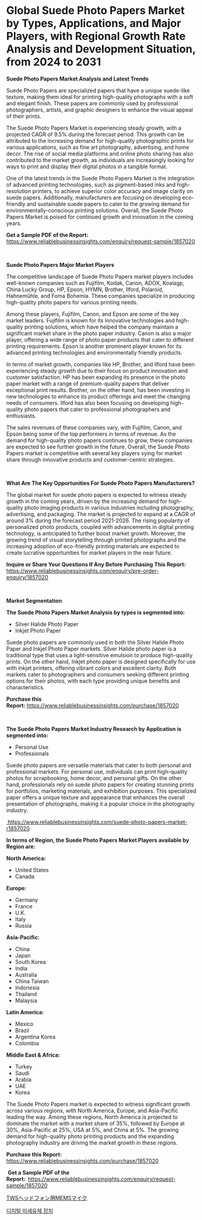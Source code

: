 <p><h1>Global Suede Photo Papers Market by Types, Applications, and Major Players, with Regional Growth Rate Analysis and Development Situation, from 2024 to 2031</h1></p><p><strong>Suede Photo Papers Market Analysis and Latest Trends</strong></p>
<p><p>Suede Photo Papers are specialized papers that have a unique suede-like texture, making them ideal for printing high-quality photographs with a soft and elegant finish. These papers are commonly used by professional photographers, artists, and graphic designers to enhance the visual appeal of their prints.</p><p>The Suede Photo Papers Market is experiencing steady growth, with a projected CAGR of 9.5% during the forecast period. This growth can be attributed to the increasing demand for high-quality photographic prints for various applications, such as fine art photography, advertising, and home decor. The rise of social media platforms and online photo sharing has also contributed to the market growth, as individuals are increasingly looking for ways to print and display their digital photos in a tangible format.</p><p>One of the latest trends in the Suede Photo Papers Market is the integration of advanced printing technologies, such as pigment-based inks and high-resolution printers, to achieve superior color accuracy and image clarity on suede papers. Additionally, manufacturers are focusing on developing eco-friendly and sustainable suede papers to cater to the growing demand for environmentally-conscious printing solutions. Overall, the Suede Photo Papers Market is poised for continued growth and innovation in the coming years.</p></p>
<p><strong>Get a Sample PDF of the Report:&nbsp;</strong> <a href="https://www.reliablebusinessinsights.com/enquiry/request-sample/1857020">https://www.reliablebusinessinsights.com/enquiry/request-sample/1857020</a></p>
<p>&nbsp;</p>
<p><strong>Suede Photo Papers Major Market Players</strong></p>
<p><p>The competitive landscape of Suede Photo Papers market players includes well-known companies such as Fujifilm, Kodak, Canon, ADOX, Koalagp, China Lucky Group, HP, Epson, HYMN, Brother, Ilford, Polaroid, Hahnemühle, and Foma Bohemia. These companies specialize in producing high-quality photo papers for various printing needs.</p><p>Among these players, Fujifilm, Canon, and Epson are some of the key market leaders. Fujifilm is known for its innovative technologies and high-quality printing solutions, which have helped the company maintain a significant market share in the photo paper industry. Canon is also a major player, offering a wide range of photo paper products that cater to different printing requirements. Epson is another prominent player known for its advanced printing technologies and environmentally friendly products.</p><p>In terms of market growth, companies like HP, Brother, and Ilford have been experiencing steady growth due to their focus on product innovation and customer satisfaction. HP has been expanding its presence in the photo paper market with a range of premium-quality papers that deliver exceptional print results. Brother, on the other hand, has been investing in new technologies to enhance its product offerings and meet the changing needs of consumers. Ilford has also been focusing on developing high-quality photo papers that cater to professional photographers and enthusiasts.</p><p>The sales revenues of these companies vary, with Fujifilm, Canon, and Epson being some of the top performers in terms of revenue. As the demand for high-quality photo papers continues to grow, these companies are expected to see further growth in the future. Overall, the Suede Photo Papers market is competitive with several key players vying for market share through innovative products and customer-centric strategies.</p></p>
<p>&nbsp;</p>
<p><strong>What Are The Key Opportunities For Suede Photo Papers Manufacturers?</strong></p>
<p><p>The global market for suede photo papers is expected to witness steady growth in the coming years, driven by the increasing demand for high-quality photo imaging products in various industries including photography, advertising, and packaging. The market is projected to expand at a CAGR of around 3% during the forecast period 2021-2026. The rising popularity of personalized photo products, coupled with advancements in digital printing technology, is anticipated to further boost market growth. Moreover, the growing trend of visual storytelling through printed photographs and the increasing adoption of eco-friendly printing materials are expected to create lucrative opportunities for market players in the near future.</p></p>
<p><strong>Inquire or Share Your Questions If Any Before Purchasing This Report:</strong> <a href="https://www.reliablebusinessinsights.com/enquiry/pre-order-enquiry/1857020">https://www.reliablebusinessinsights.com/enquiry/pre-order-enquiry/1857020</a></p>
<p>&nbsp;</p>
<p><strong>Market Segmentation</strong></p>
<p><strong>The Suede Photo Papers Market Analysis by types is segmented into:</strong></p>
<p><ul><li>Silver Halide Photo Paper</li><li>Inkjet Photo Paper</li></ul></p>
<p><p>Suede photo papers are commonly used in both the Silver Halide Photo Paper and Inkjet Photo Paper markets. Silver Halide photo paper is a traditional type that uses a light-sensitive emulsion to produce high-quality prints. On the other hand, Inkjet photo paper is designed specifically for use with inkjet printers, offering vibrant colors and excellent clarity. Both markets cater to photographers and consumers seeking different printing options for their photos, with each type providing unique benefits and characteristics.</p></p>
<p><strong>Purchase this Report:&nbsp;</strong><a href="https://www.reliablebusinessinsights.com/purchase/1857020">https://www.reliablebusinessinsights.com/purchase/1857020</a></p>
<p>&nbsp;</p>
<p><strong>The Suede Photo Papers Market Industry Research by Application is segmented into:</strong></p>
<p><ul><li>Personal Use</li><li>Professionals</li></ul></p>
<p><p>Suede photo papers are versatile materials that cater to both personal and professional markets. For personal use, individuals can print high-quality photos for scrapbooking, home decor, and personal gifts. On the other hand, professionals rely on suede photo papers for creating stunning prints for portfolios, marketing materials, and exhibition purposes. This specialized paper offers a unique texture and appearance that enhances the overall presentation of photographs, making it a popular choice in the photography industry.</p></p>
<p><a href="https://www.reliablebusinessinsights.com/suede-photo-papers-market-r1857020">&nbsp;https://www.reliablebusinessinsights.com/suede-photo-papers-market-r1857020</a></p>
<p><strong>In terms of Region, the Suede Photo Papers Market Players available by Region are:</strong></p>
<p>
    <p> <strong> North America: </strong>
        <ul>
            <li>United States</li>
            <li>Canada</li>
        </ul>
        </p> 
    <p> <strong> Europe: </strong>
        <ul>
            <li>Germany</li>
            <li>France</li>
            <li>U.K.</li>
            <li>Italy</li>
            <li>Russia</li>
        </ul>
        </p> 
    <p> <strong> Asia-Pacific: </strong>
        <ul>
            <li>China</li>
            <li>Japan</li>
            <li>South Korea</li>
            <li>India</li>
            <li>Australia</li>
            <li>China Taiwan</li>
            <li>Indonesia</li>
            <li>Thailand</li>
            <li>Malaysia</li>
        </ul>
        </p> 
    <p> <strong> Latin America: </strong>
        <ul>
            <li>Mexico</li>
            <li>Brazil</li>
            <li>Argentina Korea</li>
            <li>Colombia</li>
        </ul>
        </p> 
    <p> <strong> Middle East & Africa: </strong>
        <ul>
            <li>Turkey</li>
            <li>Saudi</li>
            <li>Arabia</li>
            <li>UAE</li>
            <li>Korea</li>
        </ul>
    </p>
    </p>
<p><p>The Suede Photo Papers market is expected to witness significant growth across various regions, with North America, Europe, and Asia-Pacific leading the way. Among these regions, North America is projected to dominate the market with a market share of 35%, followed by Europe at 30%, Asia-Pacific at 25%, USA at 5%, and China at 5%. The growing demand for high-quality photo printing products and the expanding photography industry are driving the market growth in these regions.</p></p>
<p><strong>Purchase this Report: </strong><a href="https://www.reliablebusinessinsights.com/purchase/1857020">https://www.reliablebusinessinsights.com/purchase/1857020</a></p>
<p>&nbsp;<strong>Get a Sample PDF of the Report:&nbsp;&nbsp;</strong><a href="https://www.reliablebusinessinsights.com/enquiry/request-sample/1857020">https://www.reliablebusinessinsights.com/enquiry/request-sample/1857020</a></p>
<p><strong></strong></p>
<p><p><a href="https://medium.com/@annchovey2023/mems%E3%83%9E%E3%82%A4%E3%82%AF%E3%83%AD%E3%83%95%E3%82%A9%E3%83%B3%E7%94%A8tws%E3%83%98%E3%83%83%E3%83%89%E3%83%95%E3%82%A9%E3%83%B3%E5%B8%82%E5%A0%B4%E8%A6%8F%E6%A8%A1-cagr-%E3%83%88%E3%83%AC%E3%83%B3%E3%83%892024-2030-850b1bca9488">TWSヘッドフォン用MEMSマイク</a></p><p><a href="https://medium.com/@thadnader1941/%EB%94%94%EC%A7%80%ED%84%B8-%EB%AF%B8%EC%84%B8%EC%9C%A0%EC%B2%B4-%EB%94%94%EB%B0%94%EC%9D%B4%EC%8A%A4-%EC%8B%9C%EC%9E%A5-%EC%8B%9C%EC%9E%A5-%EC%A0%90%EC%9C%A0%EC%9C%A8-%EC%8B%9C%EC%9E%A5-%EB%8F%99%ED%96%A5-%EB%B0%8F-%EB%AF%B8%EB%9E%98-%EC%84%B1%EC%9E%A5-%ED%83%90%EC%83%89-f94a1ba41363">디지털 미세유체 장치</a></p></p>